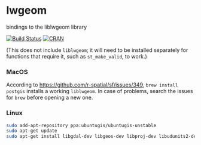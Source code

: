 # lwgeom
bindings to the liblwgeom library

[![Build Status](https://travis-ci.org/r-spatial/lwgeom.png?branch=master)](https://travis-ci.org/r-spatial/lwgeom)
[![CRAN](http://www.r-pkg.org/badges/version/lwgeom)](https://cran.r-project.org/package=lwgeom)


(This does not include `liblwgeom`; it will need to be installed separately for functions that require it, such as `st_make_valid`, to work.)


### MacOS

According to https://github.com/r-spatial/sf/issues/349, `brew install postgis` installs a working `liblwgeom`. In case of problems, search the issues for `brew` before opening a new one.

### Linux

```sh
sudo add-apt-repository ppa:ubuntugis/ubuntugis-unstable
sudo apt-get update
sudo apt-get install libgdal-dev libgeos-dev libproj-dev libudunits2-dev liblwgeom-dev
```
